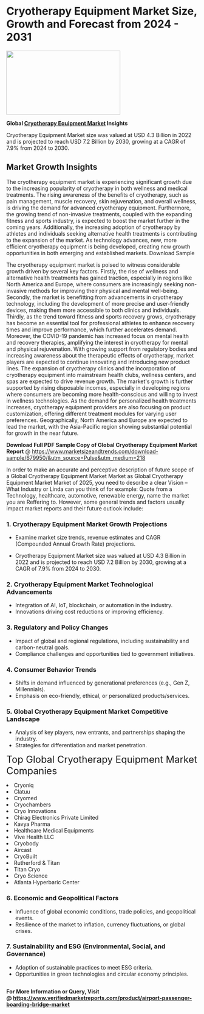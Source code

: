 <H1>Cryotherapy Equipment Market Size, Growth and Forecast from 2024 - 2031</H1><img class="aligncenter size-medium wp-image-584254" src="https://thirdeyenews.in/wp-content/uploads/2024/09/Global-Market-Research-300x168.jpeg" alt="" width="300" height="168" /><p><strong>Global&nbsp;<a href="https://www.marketsizeandtrends.com/download-sample/679950/&amp;utm_source=Pulse&amp;utm_medium=218">Cryotherapy Equipment Market</a> Insights</strong></p><p>Cryotherapy Equipment Market size was valued at USD 4.3 Billion in 2022 and is projected to reach USD 7.2 Billion by 2030, growing at a CAGR of 7.9% from 2024 to 2030.</p><p><h2>Market Growth Insights</h2> <p>The cryotherapy equipment market is experiencing significant growth due to the increasing popularity of cryotherapy in both wellness and medical treatments. The rising awareness of the benefits of cryotherapy, such as pain management, muscle recovery, skin rejuvenation, and overall wellness, is driving the demand for advanced cryotherapy equipment. Furthermore, the growing trend of non-invasive treatments, coupled with the expanding fitness and sports industry, is expected to boost the market further in the coming years. Additionally, the increasing adoption of cryotherapy by athletes and individuals seeking alternative health treatments is contributing to the expansion of the market. As technology advances, new, more efficient cryotherapy equipment is being developed, creating new growth opportunities in both emerging and established markets. Download Sample</p> <p>The cryotherapy equipment market is poised to witness considerable growth driven by several key factors. Firstly, the rise of wellness and alternative health treatments has gained traction, especially in regions like North America and Europe, where consumers are increasingly seeking non-invasive methods for improving their physical and mental well-being. Secondly, the market is benefitting from advancements in cryotherapy technology, including the development of more precise and user-friendly devices, making them more accessible to both clinics and individuals. Thirdly, as the trend toward fitness and sports recovery grows, cryotherapy has become an essential tool for professional athletes to enhance recovery times and improve performance, which further accelerates demand. Moreover, the COVID-19 pandemic has increased focus on mental health and recovery therapies, amplifying the interest in cryotherapy for mental and physical rejuvenation. With growing support from regulatory bodies and increasing awareness about the therapeutic effects of cryotherapy, market players are expected to continue innovating and introducing new product lines. The expansion of cryotherapy clinics and the incorporation of cryotherapy equipment into mainstream health clubs, wellness centers, and spas are expected to drive revenue growth. The market's growth is further supported by rising disposable incomes, especially in developing regions where consumers are becoming more health-conscious and willing to invest in wellness technologies. As the demand for personalized health treatments increases, cryotherapy equipment providers are also focusing on product customization, offering different treatment modules for varying user preferences. Geographically, North America and Europe are expected to lead the market, with the Asia-Pacific region showing substantial potential for growth in the near future. </p><p><span class=""><strong>Download Full PDF Sample Copy of Global Cryotherapy Equipment Market Report</strong> @ <a href="https://www.marketsizeandtrends.com/download-sample/679950/&amp;utm_source=Pulse&amp;utm_medium=218" target="_blank">https://www.marketsizeandtrends.com/download-sample/679950/&amp;utm_source=Pulse&amp;utm_medium=218</a></span></p><p>In order to make an accurate and perceptive description of future scope of a Global&nbsp;Cryotherapy Equipment Market Market as Global&nbsp;Cryotherapy Equipment Market Market of 2025, you need to describe a clear Vision &ndash; What Industry or Linda can you think of for example: Quote from a Technology, healthcare, automotive, renewable energy, name the market you are Reffering to. However, some general trends and factors usually impact market reports and their future outlook include:</p><h3>1.&nbsp;<strong>Cryotherapy Equipment Market Growth Projections</strong></h3><ul><li>Examine market size trends, revenue estimates and CAGR (Compounded Annual Growth Rate) projections.</li><li><p>Cryotherapy Equipment Market size was valued at USD 4.3 Billion in 2022 and is projected to reach USD 7.2 Billion by 2030, growing at a CAGR of 7.9% from 2024 to 2030.</p></li></ul><h3>2.&nbsp;<strong>Cryotherapy Equipment Market Technological Advancements</strong></h3><ul><li>Integration of AI, IoT, blockchain, or automation in the industry.</li><li>Innovations driving cost reductions or improving efficiency.</li></ul><h3>3.&nbsp;<strong>Regulatory and Policy Changes</strong></h3><ul><li>Impact of global and regional regulations, including sustainability and carbon-neutral goals.</li><li>Compliance challenges and opportunities tied to government initiatives.</li></ul><h3>4.&nbsp;<strong>Consumer Behavior Trends</strong></h3><ul><li>Shifts in demand influenced by generational preferences (e.g., Gen Z, Millennials).</li><li>Emphasis on eco-friendly, ethical, or personalized products/services.</li></ul><h3>5.&nbsp;<strong>Global Cryotherapy Equipment Market Competitive Landscape</strong></h3><ul><li>Analysis of key players, new entrants, and partnerships shaping the industry.</li><li>Strategies for differentiation and market penetration.</li></ul><p data-pm-slice="1 1 []"><span style="color: inherit; font-family: inherit; font-size: 25px;">Top Global Cryotherapy Equipment Market Companies</span></p><div class="" data-test-id=""><p><li>Cryoniq</li><li> Clatuu</li><li> Cryomed</li><li> Cryochambers</li><li> Cryo Innovations</li><li> Chirag Electronics Private Limited</li><li> Kavya Pharma</li><li> Healthcare Medical Equipments</li><li> Vive Health LLC</li><li> Cryobody</li><li> Aircast</li><li> CryoBuilt</li><li> Rutherford & Titan</li><li> Titan Cryo</li><li> Cryo Science</li><li> Atlanta Hyperbaric Center</li></p></div><h3>6.&nbsp;<strong>Economic and Geopolitical Factors</strong></h3><ul><li>Influence of global economic conditions, trade policies, and geopolitical events.</li><li>Resilience of the market to inflation, currency fluctuations, or global crises.</li></ul><h3>7.&nbsp;<strong>Sustainability and ESG (Environmental, Social, and Governance)</strong></h3><ul><li>Adoption of sustainable practices to meet ESG criteria.</li><li>Opportunities in green technologies and circular economy principles.</li></ul><h2><strong style="font-size: 14px;">For More Information or Query, Visit @&nbsp;</strong><a style="background-color: #ffffff; font-size: 14px;" href="https://www.marketsizeandtrends.com/report/cryotherapy-equipment-market/" target="_blank">https://www.verifiedmarketreports.com/product/airport-passenger-boarding-bridge-market</a></h2>

